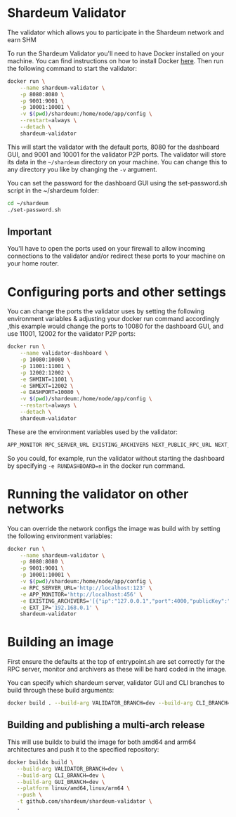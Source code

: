 # Shardeum Validator
The validator which allows you to participate in the Shardeum network and earn SHM

To run the Shardeum Validator you'll need to have Docker installed on your machine. You can find instructions on how to install Docker [here](https://docs.docker.com/get-docker/). Then run the following command to start the validator:

```bash
docker run \
    --name shardeum-validator \
    -p 8080:8080 \
    -p 9001:9001 \
    -p 10001:10001 \
    -v $(pwd)/shardeum:/home/node/app/config \
    --restart=always \
    --detach \
    shardeum-validator
```

This will start the validator with the default ports, 8080 for the dashboard GUI, and 9001 and 10001 for the validator P2P ports. The validator will store its data in the `~/shardeum` directory on your machine. You can change this to any directory you like by changing the `-v` argument.

You can set the password for the dashboard GUI using the set-password.sh script in the ~/shardeum folder:
```bash
cd ~/shardeum
./set-password.sh
```


## Important
You'll have to open the ports used on your firewall to allow incoming connections to the validator and/or redirect these ports to your machine on your home router.

# Configuring ports and other settings

You can change the ports the validator uses by setting the following environment variables & adjusting your docker run command accordingly ,this example would change the ports to 10080 for the dashboard GUI, and use 11001, 12002 for the validator P2P ports:

```bash
docker run \
    --name validator-dashboard \
    -p 10080:10080 \
    -p 11001:11001 \
    -p 12002:12002 \
    -e SHMINT=11001 \
    -e SHMEXT=12002 \
    -e DASHPORT=10080 \
    -v $(pwd)/shardeum:/home/node/app/config \
    --restart=always \
    --detach \
    shardeum-validator
```

These are the environment variables used by the validator:

```bash
APP_MONITOR RPC_SERVER_URL EXISTING_ARCHIVERS NEXT_PUBLIC_RPC_URL NEXT_EXPLORER_URL INT_IP SHMINT SHMEXT DASHPORT RUNDASHBOARD EXT_IP SERVERIP LOCALLANIP
```

So you could, for example, run the validator without starting the dashboard by specifying `-e RUNDASHBOARD=n` in the docker run command.


# Running the validator on other networks

You can override the network configs the image was build with by setting the following environment variables:

```bash
docker run \
    --name shardeum-validator \
    -p 8080:8080 \
    -p 9001:9001 \
    -p 10001:10001 \
    -v $(pwd)/shardeum:/home/node/app/config \
    -e RPC_SERVER_URL='http://localhost:123' \
    -e APP_MONITOR='http://localhost:456' \
    -e EXISTING_ARCHIVERS='[{"ip":"127.0.0.1","port":4000,"publicKey":"somekeygoeshere"}]' \
    -e EXT_IP='192.168.0.1' \
    shardeum-validator

```

# Building an image

First ensure the defaults at the top of entrypoint.sh are set correctly for the RPC server, monitor and archivers as these will be hard coded in the image.

You can specify which shardeum server, validator GUI and CLI branches to build through these build arguments:

```bash
docker build . --build-arg VALIDATOR_BRANCH=dev --build-arg CLI_BRANCH=dev --build-arg GUI_BRANCH=dev -t shardeum-validator 
```

## Building and publishing a multi-arch release

This will use buildx to build the image for both amd64 and arm64 architectures and push it to the specified repository:

```bash
docker buildx build \
   --build-arg VALIDATOR_BRANCH=dev \
   --build-arg CLI_BRANCH=dev \
   --build-arg GUI_BRANCH=dev \
   --platform linux/amd64,linux/arm64 \
   --push \
   -t github.com/shardeum/shardeum-validator \
   .
```